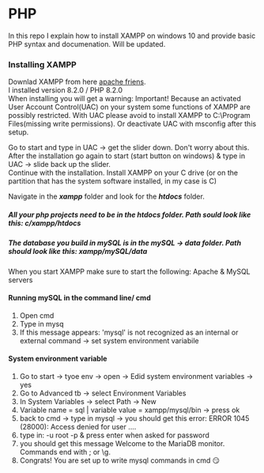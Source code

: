 # PHP

In this repo I explain how to install XAMPP on windows 10 and provide basic PHP syntax and documenation. Will be updated.

### Installing XAMPP
Downlad XAMPP from here [apache friens](https://www.apachefriends.org/download.html). <br>
I installed version 8.2.0 / PHP 8.2.0 <br>
When installing you will get a warning: Important! Because an activated User Account Control(UAC) on your system some functions of XAMPP are possibly restricted.
With UAC please avoid to install XAMPP to C:\Program Files(missing write permissions). Or deactivate UAC with msconfig after this setup. <br>

Go to start and type in UAC -> get the slider down. Don't worry about this. After the installation go again to start (start button on windows) & type in UAC -> slide back up the slider. <br>
 Continue with the installation. Install XAMPP on your C drive (or on the partition that has the system software installed, in my case is C) <br>
 
 Navigate in the ***xampp*** folder and look for the ***htdocs*** folder. <br>
 ##### All your php projects need to be in the htdocs folder. Path sould look like this: c/xampp/htdocs
 ##### The database you build in mySQL is in the mySQL -> data folder. Path should look like this: xampp/mySQL/data
 When you start XAMPP make sure to start the following: Apache & MySQL servers

#### Running mySQL in the command line/ cmd
1. Open cmd
2. Type in mysq
3. If this message appears: 'mysql' is not recognized as an internal or external command -> set system environment variabile

#### System environment variable
1. Go to start -> tyoe env -> open -> Edid system environment variables -> yes
2. Go to Advanced tb -> select Environment Variables
3. In System Variables -> select Path -> New
4. Variable name = sql | variable value = xampp/mysql/bin   -> press ok
5. back to cmd -> type in mysql -> you should get this error: ERROR 1045 (28000): Access denied for user ....
6. type in: -u root -p & press enter when asked for password
7. you should get this message Welcome to the MariaDB monitor.  Commands end with ; or \g.  
8. Congrats! You are set up to write mysql commands in cmd 😏
